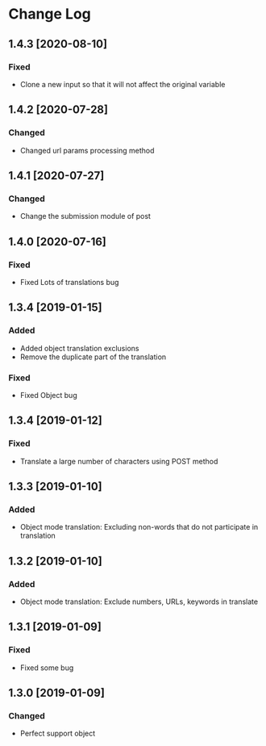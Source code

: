# Change Log

## 1.4.3 [2020-08-10]
### Fixed
- Clone a new input so that it will not affect the original variable

## 1.4.2 [2020-07-28]
### Changed
- Changed url params processing method

## 1.4.1 [2020-07-27]
### Changed
- Change the submission module of post

## 1.4.0 [2020-07-16]
### Fixed
- Fixed Lots of translations bug

## 1.3.4 [2019-01-15]
### Added
- Added object translation exclusions
- Remove the duplicate part of the translation
### Fixed
- Fixed Object bug

## 1.3.4 [2019-01-12]
### Fixed
- Translate a large number of characters using POST method

## 1.3.3 [2019-01-10]
### Added
- Object mode translation: Excluding non-words that do not participate in translation

## 1.3.2 [2019-01-10]
### Added
- Object mode translation: Exclude numbers, URLs, keywords in translate

## 1.3.1 [2019-01-09]
### Fixed
- Fixed some bug

## 1.3.0 [2019-01-09]
### Changed
- Perfect support object
